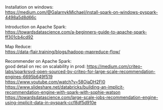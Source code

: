 Installation on windows: \
https://medium.com/@GalarnykMichael/install-spark-on-windows-pyspark-4498a5d8d66c



Introduction on Apache Spark: \
https://towardsdatascience.com/a-beginners-guide-to-apache-spark-ff301cb4cd92

Map Reduce: \
https://data-flair.training/blogs/hadoop-mapreduce-flow/



Recommender on Apache Spark: \
good detail on rec on scalability in prod: https://medium.com/criteo-labs/sparkrsvd-open-sourced-by-criteo-for-large-scale-recommendation-engines-6695b649f519 \
https://www.youtube.com/watch?v=58OjaDH2FI0 \
https://www.slideshare.net/databricks/building-an-implicit-recommendation-engine-with-spark-with-sophie-watson \
https://towardsdatascience.com/large-scale-jobs-recommendation-engine-using-implicit-data-in-pyspark-ccf8df5d910e
